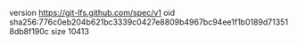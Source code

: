 version https://git-lfs.github.com/spec/v1
oid sha256:776c0eb204b621bc3339c0427e8809b4967bc94ee1f1b0189d713518db8f190c
size 10413
